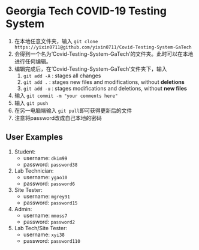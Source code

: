 # Georgia Tech COVID-19 Testing System

1. 在本地任意文件夹，输入 `git clone https://yixin0711@github.com/yixin0711/Covid-Testing-System-GaTech`
2. 会得到一个名为‘Covid-Testing-System-GaTech’的文件夹。此时可以在本地进行任何编辑。
3. 编辑完成后，在‘Covid-Testing-System-GaTech’文件夹下，输入 
    1. `git add -A` : stages all changes
    2. `git add .` : stages new files and modifications, without **deletions**
    3. `git add -u` : stages modifications and deletions, without **new files**
4. 输入 `git commit -m "your comments here"`
5. 输入 `git push`
6. 在另一电脑端输入 `git pull`即可获得更新后的文件
7. 注意将password改成自己本地的密码

## User Examples
1. Student: 
    - username: `dkim99`
    - password: `password38`
2. Lab Technician:
    - username: `ygao10`
    - password: `password6`
3. Site Tester:
    - username: `mgrey91`
    - password: `password15`
4. Admin:
    - username: `mmoss7`
    - password: `password2`
5. Lab Tech/Site Tester:
    - username: `xyi38`
    - password: `password110`
